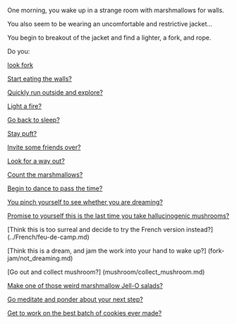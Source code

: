 One morning, you wake up in a strange room with marshmallows for walls.

You also seem to be wearing an uncomfortable and restrictive jacket...

You begin to breakout of the jacket and find a lighter, a fork, and rope.

Do you:

[look fork](look-fork/you-are-looking-at-a-fork.md)

[Start eating the walls?](eating-walls/eating-marshmallows.md)

[Quickly run outside and explore?](explore-outside/explore-outside.md)

[Light a fire?](light-fire/fire.md)

[Go back to sleep?](sleep/marshmallow.md)

[Stay puft?](staypuft/marshmallowman.md)

[Invite some friends over?](invite-friends/friends.md)

[Look for a way out?](find-exit/leave.md)

[Count the marshmallows?](count-the-marshmellows/count-the-marshmellows.md)

[Begin to dance to pass the time?](dance/dance.md)

[You pinch yourself to see whether you are dreaming?](pinch/pinch.md)

[Promise to yourself this is the last time you take hallucinogenic mushrooms?](shrooms/never-again.md)

[Think this is too surreal and decide to try the French version instead?] (../French/feu-de-camp.md)

[Think this is a dream, and jam the work into your hand to wake up?] (fork-jam/not_dreaming.md)

[Go out and collect mushroom?] (mushroom/collect_mushroom.md)

[Make one of those weird marshmallow Jell-O salads?](marshmallow-jello-o-salad/the-kind-your-grandma-used-to-make.md)

[Go meditate and ponder about your next step?](meditate/meditate.md)

[Get to work on the best batch of cookies ever made?](bake-cookies/cookies.md)
